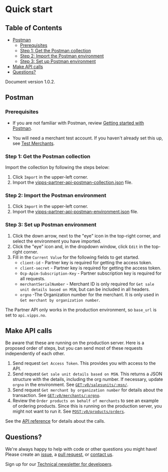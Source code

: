 <!-- START_METADATA
---
title: Quick start
sidebar_position: 20
---
END_METADATA -->

# Quick start

<!-- START_TOC -->

## Table of Contents

* [Postman](#postman)
  * [Prerequisites](#prerequisites)
  * [Step 1: Get the Postman collection](#step-1-get-the-postman-collection)
  * [Step 2: Import the Postman environment](#step-2-import-the-postman-environment)
  * [Step 3: Set up Postman environment](#step-3-set-up-postman-environment)
* [Make API calls](#make-api-calls)
* [Questions?](#questions)

<!-- END_TOC -->

Document version 1.0.2.

## Postman

### Prerequisites

* If you are not familiar with Postman, review
[Getting started with Postman](https://vippsas.github.io/vipps-developer-docs/docs/vipps-developers/vipps-quick-start-guides#getting-started-with-postman).

* You will need a merchant test account.
If you haven't already set this up, see
[Test Merchants](https://vippsas.github.io/vipps-developer-docs/docs/vipps-developers/vipps-test-environment#test-merchants).

### Step 1: Get the Postman collection

Import the collection by following the steps below:

1. Click `Import` in the upper-left corner.
2. Import the [vipps-partner-api-postman-collection.json](tools/vipps-partner-api-postman-collection.json) file.

### Step 2: Import the Postman environment

1. Click `Import` in the upper-left corner.
2. Import the [vipps-partner-api-postman-environment.json](tools/vipps-partner-api-postman-environment.json) file.

### Step 3: Set up Postman environment

1. Click the down arrow, next to the "eye" icon in the top-right corner, and select the environment you have imported.
2. Click the "eye" icon and, in the dropdown window, click `Edit` in the top-right corner.
3. Fill in the `Current Value` for the following fields to get started.
   - `client-id` - Partner key is required for getting the access token.
   - `client-secret` - Partner key is required for getting the access token.
   - `Ocp-Apim-Subscription-Key` - Partner subscription key is required for all requests.
   - `merchantSerialNumber` - Merchant ID is only required for `Get sale unit details based on MSN`, but can be included in all headers.
   - `orgno` -The Organization number for the merchant. It is only used in `Get merchant by organization number`.

  The Partner API only works in the production environment, so `base_url` is set to `api.vipps.no`.

## Make API calls

Be aware that these are running on the production server.
Here is a proposed order of steps, but you can send most of these requests independently of each other.

1. Send request `Get Access Token`. This provides you with access to the API.
2. Send request `Get sale unit details based on MSN`. This returns a JSON structure with the details, including the org number. If necessary, update `orgno` in the environment. See [`GET:v0/salesunits/:msn/`](https://vippsas.github.io/vipps-developer-docs/api/partner#tag/Sales-units/operation/getMSN).
3. Send request `Get merchant by organization number` for details about the transaction. See [`GET:v0/merchants/:orgno`](https://vippsas.github.io/vipps-developer-docs/api/partner#tag/Merchants/operation/getMerchant).
4. Review the `Order products on behalf of merchants` to see an example of ordering products. Since this is running on the production server, you might not want to run it.  See [`POST:v0/products/orders`](https://vippsas.github.io/vipps-developer-docs/api/partner#tag/Vipps-Product-Orders/operation/orderProduct).

See the
[API reference](https://vippsas.github.io/vipps-developer-docs/api/partner)
for details about the calls.

## Questions?

We're always happy to help with code or other questions you might have!
Please create an [issue](https://github.com/vippsas/vipps-partner-api/issues),
a [pull request](https://github.com/vippsas/vipps-partner-api/pulls),
or [contact us](https://github.com/vippsas/vipps-developers/blob/master/contact.md).

Sign up for our [Technical newsletter for developers](https://github.com/vippsas/vipps-developers/tree/master/newsletters).
